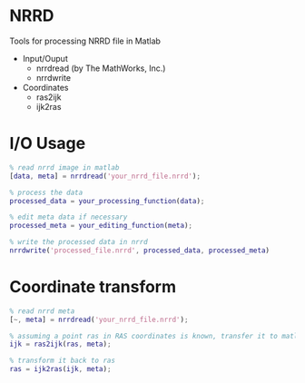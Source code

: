 NRRD
====

Tools for processing NRRD file in Matlab
* Input/Ouput
    - nrrdread (by The MathWorks, Inc.)
    - nrrdwrite
* Coordinates
    - ras2ijk
    - ijk2ras

# I/O Usage
```matlab
% read nrrd image in matlab
[data, meta] = nrrdread('your_nrrd_file.nrrd');

% process the data
processed_data = your_processing_function(data);

% edit meta data if necessary
processed_meta = your_editing_function(meta);

% write the processed data in nrrd
nrrdwrite('processed_file.nrrd', processed_data, processed_meta)
```

# Coordinate transform
```matlab
% read nrrd meta
[~, meta] = nrrdread('your_nrrd_file.nrrd');

% assuming a point ras in RAS coordinates is known, transfer it to matlab coordinates
ijk = ras2ijk(ras, meta);

% transform it back to ras
ras = ijk2ras(ijk, meta);
```